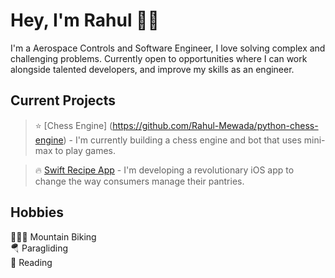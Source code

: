 # Hey, I'm Rahul 👋🏻
I'm a Aerospace Controls and Software Engineer, I love solving complex and challenging problems.
Currently open to opportunities where I can work alongside talented developers, and improve my skills as an engineer.

## Current Projects <br/>
> ⭐️ [Chess Engine] (https://github.com/Rahul-Mewada/python-chess-engine) - I'm currently building a chess engine and bot that uses mini-max to play games.

> 🔥 [Swift Recipe App](https://github.com/Rahul-Mewada/PantryApp) - I'm developing a revolutionary iOS app to change the way consumers manage their pantries.

## Hobbies
🚴🏽‍♂️ Mountain Biking <br/>
🪂 Paragliding </br>
📖 Reading

